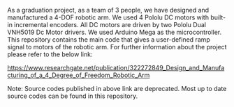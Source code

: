 As a graduation project, as a team of 3 people, we have designed and manufactured a 4-DOF robotic arm. 
We used 4 Pololu DC motors with built-in incremental encoders. 
All DC motors are driven by two Pololu Dual VNH5019 Dc Motor drivers. 
We used Arduino Mega as the microcontroller. 
This repository contains the main code that gives a user-defined ramp signal to motors of the robotic arm. 
For further information about the project please refer to the below link:

https://www.researchgate.net/publication/322272849_Design_and_Manufacturing_of_a_4_Degree_of_Freedom_Robotic_Arm

Note: Source codes published in above link are deprecated. Most up to date source codes can be found in this repository.
